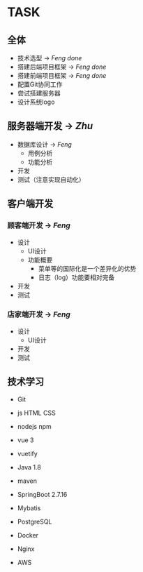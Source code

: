 # TASK
## 全体
- 技术选型 -> *Feng done*
- 搭建后端项目框架 -> *Feng done*
- 搭建前端项目框架 -> *Feng done*
- 配置Git协同工作
- 尝试搭建服务器
- 设计系统logo

## 服务器端开发 -> *Zhu*
- 数据库设计 -> *Feng*
    - 用例分析
    - 功能分析
- 开发
- 测试（注意实现自动化）

## 客户端开发
### 顾客端开发 -> *Feng*
- 设计
    - UI设计
    - 功能概要
        - 菜单等的国际化是一个差异化的优势
        - 日志（log）功能要相对完备
- 开发
- 测试

### 店家端开发 -> *Feng*
- 设计
    - UI设计
- 开发
- 测试

## 技术学习
- Git

- js HTML CSS
- nodejs npm
- vue 3
- vuetify

- Java 1.8
- maven
- SpringBoot 2.7.16
- Mybatis

- PostgreSQL

- Docker
- Nginx
- AWS